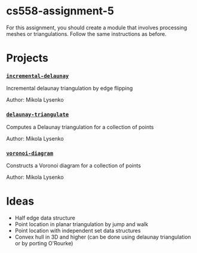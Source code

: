 cs558-assignment-5
==================
For this assignment, you should create a module that involves processing meshes or triangulations.  Follow the same instructions as before.

# Projects

### [`incremental-delaunay`](https://github.com/mikolalysenko/incremental-delaunay)

Incremental delaunay triangulation by edge flipping

Author: Mikola Lysenko


### [`delaunay-triangulate`](https://github.com/mikolalysenko/delaunay-triangulate)

Computes a Delaunay triangulation for a collection of points

Author: Mikola Lysenko

### [`voronoi-diagram`](https://github.com/mikolalysenko/voronoi-diagram)

Constructs a Voronoi diagram for a collection of points

Author: Mikola Lysenko


# Ideas

* Half edge data structure
* Point location in planar triangulation by jump and walk
* Point location with independent set data structures
* Convex hull in 3D and higher (can be done using delaunay triangulation or by porting O'Rourke)

